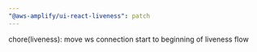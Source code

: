 ```yaml
---
"@aws-amplify/ui-react-liveness": patch
---
```


chore(liveness): move ws connection start to beginning of liveness flow
